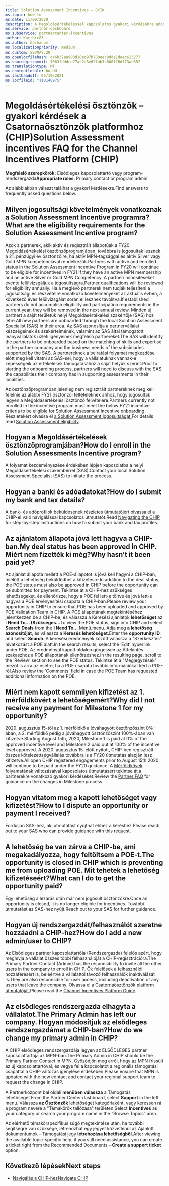 ```yaml
---
title: Solution Assessment Incentives – GYIK
ms.topic: how-to
ms.date: 11/09/2020
description: A Megoldásértékeléssel kapcsolatos gyakori kérdésekre adott válaszokat a Csatornaösztönzők platformon (CHIP) találhatja meg.
ms.service: partner-dashboard
ms.subservice: partnercenter-incentives
author: Karthic83
ms.author: kashanum
ms.localizationpriority: medium
ms.custom: SEOMAY.20
ms.openlocfilehash: d46b37aa903d10ec97b780eec9dde1deec623277
ms.sourcegitcommit: 7063fdddee77ad2d8e627ab3c806f76d173ab652
ms.translationtype: MT
ms.contentlocale: hu-HU
ms.lasthandoff: 05/19/2021
ms.locfileid: "110148975"
---
```

# <a name="solution-assessment-incentives-faq-for-the-channel-incentives-platform-chip"></a><span data-ttu-id="552a8-103">Megoldásértékelési ösztönzők – gyakori kérdések a Csatornaösztönzők platformhoz (CHIP)</span><span class="sxs-lookup"><span data-stu-id="552a8-103">Solution Assessment incentives FAQ for the Channel Incentives Platform (CHIP)</span></span> 

<span data-ttu-id="552a8-104">**Megfelelő szerepkörök:** Elsődleges kapcsolattartó vagy program-rendszergazda</span><span class="sxs-lookup"><span data-stu-id="552a8-104">**Appropriate roles**: Primary contact or program admin</span></span>

<span data-ttu-id="552a8-105">Az alábbiakban választ találhat a gyakori kérdésekre.</span><span class="sxs-lookup"><span data-stu-id="552a8-105">Find answers to frequently asked questions below.</span></span>

## <a name="what-are-the-eligibility-requirements-for-the-solution-assessment-incentive-program"></a><span data-ttu-id="552a8-106">Milyen jogosultsági követelmények vonatkoznak a Solution Assessment Incentive programra?</span><span class="sxs-lookup"><span data-stu-id="552a8-106">What are the eligibility requirements for the Solution Assessment Incentive program?</span></span>

<span data-ttu-id="552a8-107">Azok a partnerek, akik aktív és regisztrált állapotúak a FY20 Megoldásértékelési ösztönzőprogramjában, továbbra is jogosultak lesznek a 21. pénzügyi év ösztönzőire, ha aktív MPN-tagsággal és aktív Silver vagy Gold MPN kompetenciával rendelkezők.</span><span class="sxs-lookup"><span data-stu-id="552a8-107">Partners with active and enrolled status in the Solution Assessment Incentive Program in FY20 will continue to be eligible for incentives in FY21 if they have an active MPN membership and an active Silver or Gold MPN Competency.</span></span> <span data-ttu-id="552a8-108">A partneri minősítéseket évente felülvizsgáljuk a jogosultságra.</span><span class="sxs-lookup"><span data-stu-id="552a8-108">Partner qualifications will be reviewed for eligibility annually.</span></span>  <span data-ttu-id="552a8-109">Ha a meglévő partnerek nem tudják teljesíteni a jogosultsági és részvételre vonatkozó követelményeket az aktuális évben, a következő éves felülvizsgálat során el lesznek távolítva.</span><span class="sxs-lookup"><span data-stu-id="552a8-109">If established partners do not accomplish eligibility and participation requirements in the current year, they will be removed in the next annual review.</span></span>  <span data-ttu-id="552a8-110">Minden új partnert a saját területük helyi Megoldásértékelési szakértője (SAS) hoz létre.</span><span class="sxs-lookup"><span data-stu-id="552a8-110">All new partners are onboarded through the local Solution Assessment Specialist (SAS) in their area.</span></span>  <span data-ttu-id="552a8-111">Az SAS azonosítja a partnervállalat készségeinek és szakértelmének, valamint az SAS által támogatott leányvállalatok üzleti igényeinek megfelelő partnereket.</span><span class="sxs-lookup"><span data-stu-id="552a8-111">The SAS will identify the partners to be onboarded based on the matching of skills and expertise in the partner company and the business needs of the subsidiaries supported by the SAS.</span></span>
<span data-ttu-id="552a8-112">A partnereknek a beiratási folyamat megkezdése előtt meg kell vitatni az SAS-sel, hogy a vállalatuknak vannak-e képességeik az értékelések támogatásához a saját helyük szerint.</span><span class="sxs-lookup"><span data-stu-id="552a8-112">Prior to starting the onboarding process, partners will need to discuss with the SAS the capabilities their company has in supporting assessments in their localities.</span></span> 

<span data-ttu-id="552a8-113">Az ösztönzőprogramban jelenleg nem regisztrált partnereknek meg kell felelnie az alábbi FY21 ösztönzői feltételeknek ahhoz, hogy jogosultak legyen a Megoldásértékelési ösztönző felvételére.</span><span class="sxs-lookup"><span data-stu-id="552a8-113">Partners currently not enrolled in the incentive program must meet the below FY21 incentive criteria to be eligible for Solution Assessment Incentive onboarding.</span></span> <span data-ttu-id="552a8-114">Részletekért olvassa el [a Solution Assessment jogosultságát.](chip-solutions-assessment-eligible.md)</span><span class="sxs-lookup"><span data-stu-id="552a8-114">For details read [Solution Assessment eligibility](chip-solutions-assessment-eligible.md).</span></span>

## <a name="how-do-i-enroll-in-the-solution-assessments-incentive-program"></a><span data-ttu-id="552a8-115">Hogyan a Megoldásértékelések ösztönzőprogramjában?</span><span class="sxs-lookup"><span data-stu-id="552a8-115">How do I enroll in the Solution Assessments Incentive program?</span></span>

<span data-ttu-id="552a8-116">A folyamat kezdeményezése érdekében lépjen kapcsolatba a helyi Megoldásértékelési szakemberrel (SAS).</span><span class="sxs-lookup"><span data-stu-id="552a8-116">Contact your local Solution Assessment Specialist (SAS) to initiate the process.</span></span>

## <a name="how-do-i-submit-my-bank-and-tax-details"></a><span data-ttu-id="552a8-117">Hogyan a banki és adóadatokat?</span><span class="sxs-lookup"><span data-stu-id="552a8-117">How do I submit my bank and tax details?</span></span>

<span data-ttu-id="552a8-118">A [bank- és](chip-intro.md) adóprofilok beküldésének részletes útmutatójért olvassa el a CHIP-el való navigálással kapcsolatos útmutatót.</span><span class="sxs-lookup"><span data-stu-id="552a8-118">Read [Navigating the CHIP](chip-intro.md) for step-by-step instructions on how to submit your bank and tax profiles.</span></span>

## <a name="my-deal-status-has-been-approved-in-chip-why-hasnt-it-been-paid-yet"></a><span data-ttu-id="552a8-119">Az ajánlatom állapota jóvá lett hagyva a CHIP-ban.</span><span class="sxs-lookup"><span data-stu-id="552a8-119">My deal status has been approved in CHIP.</span></span> <span data-ttu-id="552a8-120">Miért nem fizették ki még?</span><span class="sxs-lookup"><span data-stu-id="552a8-120">Why hasn’t it been paid yet?</span></span>

<span data-ttu-id="552a8-121">Az ajánlat állapota mellett a POE-állapotot is jóvá kell hagyni a CHIP-ban, mielőtt a lehetőség beküldődhet a kifizetésre.</span><span class="sxs-lookup"><span data-stu-id="552a8-121">In addition to the deal status, the POE status must also be approved in CHIP before the opportunity can be submitted for payment.</span></span> <span data-ttu-id="552a8-122">Tekintse át a CHIP-hez szükséges lehetőségeket, és ellenőrizze, hogy a POE fel lett-e töltve és jóvá lett-e hagyva a POE érvényesítési csapata a CHIP-ban.</span><span class="sxs-lookup"><span data-stu-id="552a8-122">Please review your opportunity in CHIP to ensure that POE has been uploaded and approved by POE Validation Team in CHIP.</span></span> <span data-ttu-id="552a8-123">A POE állapotának megtekintéséhez jelentkezzen be a CHIP-be, és válassza a Keresési ajánlatok **lehetőséget** az I **Need To... (Szükséges...**</span><span class="sxs-lookup"><span data-stu-id="552a8-123">To view the POE status, sign into CHIP and select **Search Deals** from the **I Need To…**</span></span> <span data-ttu-id="552a8-124">Menü.</span><span class="sxs-lookup"><span data-stu-id="552a8-124">menu.</span></span> <span data-ttu-id="552a8-125">Adja meg **a lehetőség azonosítóját,** és válassza a **Keresés lehetőséget.**</span><span class="sxs-lookup"><span data-stu-id="552a8-125">Enter the **opportunity ID** and select **Search**.</span></span> <span data-ttu-id="552a8-126">A keresési eredmények között válassza a "Szerkesztés" hivatkozást a POE alatt.</span><span class="sxs-lookup"><span data-stu-id="552a8-126">In the search results, select the ‘Edit’ hyperlink under POE.</span></span> <span data-ttu-id="552a8-127">Az eredményül kapott oldalon görgessen az Áttekintés szakaszhoz a POE állapotának ellenőrzéshez.</span><span class="sxs-lookup"><span data-stu-id="552a8-127">In the resulting page, scroll to the ‘Review’ section to see the POE status.</span></span> <span data-ttu-id="552a8-128">Tekintse át a "Megjegyzések" mezőt is arra az esetre, ha a POE csapata további információkat kért a POE-ről.</span><span class="sxs-lookup"><span data-stu-id="552a8-128">Also review the ‘Comments’ field in case the POE Team has requested additional information on the POE.</span></span>

## <a name="why-did-i-not-receive-any-payment-for-milestone-1-for-my-opportunity"></a><span data-ttu-id="552a8-129">Miért nem kapott semmilyen kifizetést az 1. mérföldkövért a lehetőségemért?</span><span class="sxs-lookup"><span data-stu-id="552a8-129">Why did I not receive any payment for Milestone 1 for my opportunity?</span></span>

<span data-ttu-id="552a8-130">2020. augusztus 15-től az 1. mérföldkő a jóváhagyott ösztönzőszint 0%-ában, a 2. mérföldkő pedig a jóváhagyott ösztönzőszint 100%-ában van kifizetve.</span><span class="sxs-lookup"><span data-stu-id="552a8-130">Starting August 15th, 2020, Milestone 1 is paid at 0% of the approved incentive level and Milestone 2 paid out at 100% of the incentive level approved.</span></span> <span data-ttu-id="552a8-131">A 2020. augusztus 15. előtt nyitott, CHIP-ben regisztrált összes kötelezettségvállalás továbbra is a FY20 útmutatás alapján lesz kifizetve.</span><span class="sxs-lookup"><span data-stu-id="552a8-131">All open CHIP registered engagements prior to August 15th 2020 will continue to be paid under the FY20 guidance.</span></span> <span data-ttu-id="552a8-132">A [Mérföldkövek](https://assetsprod.microsoft.com/solution-assessment-incentive-program-faq.pdf) folyamatának változásaival kapcsolatos útmutatásért tekintse át a partnerekre vonatkozó gyakori kérdéseket.</span><span class="sxs-lookup"><span data-stu-id="552a8-132">Review the [Partner FAQ](https://assetsprod.microsoft.com/solution-assessment-incentive-program-faq.pdf) for guidance on the changes in Milestone process.</span></span>

## <a name="how-to-i-dispute-an-opportunity-or-payment-i-received"></a><span data-ttu-id="552a8-133">Hogyan vitatom meg a kapott lehetőséget vagy kifizetést?</span><span class="sxs-lookup"><span data-stu-id="552a8-133">How to I dispute an opportunity or payment I received?</span></span>

<span data-ttu-id="552a8-134">Forduljon SAS-hez, aki útmutatást nyújthat ehhez a kéréshez.</span><span class="sxs-lookup"><span data-stu-id="552a8-134">Please reach out to your SAS who can provide guidance with this request.</span></span>

## <a name="the-opportunity-is-closed-in-chip-which-is-preventing-me-from-uploading-poe-what-can-i-do-to-get-the-opportunity-paid"></a><span data-ttu-id="552a8-135">A lehetőség be van zárva a CHIP-be, ami megakadályozza, hogy feltöltsem a POE-t.</span><span class="sxs-lookup"><span data-stu-id="552a8-135">The opportunity is closed in CHIP which is preventing me from uploading POE.</span></span> <span data-ttu-id="552a8-136">Mit tehetek a lehetőség kifizetéseért?</span><span class="sxs-lookup"><span data-stu-id="552a8-136">What can I do to get the opportunity paid?</span></span>

<span data-ttu-id="552a8-137">Egy lehetőség a lezárás után már nem jogosult ösztönzőkre.</span><span class="sxs-lookup"><span data-stu-id="552a8-137">Once an opportunity is closed, it is no longer eligible for incentives.</span></span> <span data-ttu-id="552a8-138">További útmutatást az SAS-hez nyújt.</span><span class="sxs-lookup"><span data-stu-id="552a8-138">Reach out to your SAS for further guidance.</span></span>

## <a name="how-do-i-add-a-new-adminuser-to-chip"></a><span data-ttu-id="552a8-139">Hogyan új rendszergazdát/felhasználót szeretne hozzáadni a CHIP-hez?</span><span class="sxs-lookup"><span data-stu-id="552a8-139">How do I add a new admin/user to CHIP?</span></span>

<span data-ttu-id="552a8-140">Az Elsődleges partner kapcsolattartója (Rendszergazda) felelős azért, hogy meghívja a vállalat összes többi felhasználóját a CHIP-regisztrációra.</span><span class="sxs-lookup"><span data-stu-id="552a8-140">The Primary Partner Contact (Admin) has the responsibility to invite all the other users in the company to enroll in CHIP.</span></span> <span data-ttu-id="552a8-141">Ők felelősek a felhasználói hozzáférésért is, beleértve a vállalattól távozó felhasználók inaktiválását is.</span><span class="sxs-lookup"><span data-stu-id="552a8-141">They are also responsible for user access, including deactivation of any users that leave the company.</span></span> <span data-ttu-id="552a8-142">Olvassa el a [Csatornaösztönzők platform útmutatóját.](chip-intro.md)</span><span class="sxs-lookup"><span data-stu-id="552a8-142">Please read the [Channel Incentives Platform Guide](chip-intro.md).</span></span>

## <a name="the-primary-admin-has-left-our-company-how-do-we-change-my-primary-admin-in-chip"></a><span data-ttu-id="552a8-143">Az elsődleges rendszergazda elhagyta a vállalatot.</span><span class="sxs-lookup"><span data-stu-id="552a8-143">The Primary Admin has left our company.</span></span> <span data-ttu-id="552a8-144">Hogyan módosítjuk az elsődleges rendszergazdámat a CHIP-ban?</span><span class="sxs-lookup"><span data-stu-id="552a8-144">How do we change my primary admin in CHIP?</span></span>

<span data-ttu-id="552a8-145">A CHIP elsődleges rendszergazdája legyen az ELSŐDLEGES partner kapcsolattartója az MPN-ban.</span><span class="sxs-lookup"><span data-stu-id="552a8-145">The Primary Admin in CHIP should be the Primary Partner Contact in MPN.</span></span> <span data-ttu-id="552a8-146">Győződjön meg arról, hogy az MPN frissült az új kapcsolattartóval, és vegye fel a kapcsolatot a regionális támogatási csapattal a CHIP-változás igénylése érdekében.</span><span class="sxs-lookup"><span data-stu-id="552a8-146">Please ensure that MPN is updated with the new contact and contact your regional support team to request the change in CHIP.</span></span>

<span data-ttu-id="552a8-147">A Partnerközpont bal oldali **menüben válassza** a Támogatás lehetőséget.</span><span class="sxs-lookup"><span data-stu-id="552a8-147">From the Partner Center dashboard, select **Support** in the left menu.</span></span> <span data-ttu-id="552a8-148">Válassza **az Ösztönzők** lehetőséget kategóriaként, vagy keressen rá a program nevére a "Témakörök tallózása" területen.</span><span class="sxs-lookup"><span data-stu-id="552a8-148">Select **Incentives** as your category or search your program name in the “Browse Topics” area.</span></span>

<span data-ttu-id="552a8-149">Az elérhető témakörspecifikus súgó megtekintése után, ha további segítségre van szüksége, létrehozhat egy jegyet közvetlenül az Ajánlott dokumentumok – Támogatási jegy **létrehozása lehetőségből.**</span><span class="sxs-lookup"><span data-stu-id="552a8-149">After viewing the available topic-specific help, if you still need assistance, you can create a ticket right from the Recommended Documents – **Create a support ticket** option.</span></span>

## <a name="next-steps"></a><span data-ttu-id="552a8-150">Következő lépések</span><span class="sxs-lookup"><span data-stu-id="552a8-150">Next steps</span></span>

- [<span data-ttu-id="552a8-151">Navigálás a CHIP-hez</span><span class="sxs-lookup"><span data-stu-id="552a8-151">Navigate CHIP</span></span>](chip-intro.md)
